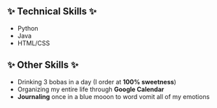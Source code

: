 ## :sparkles: Technical Skills :sparkles:
* Python
* Java
* HTML/CSS

## :sparkles: Other Skills :sparkles:
* Drinking 3 bobas in a day (I order at **100% sweetness**)
* Organizing my entire life through **Google Calendar**
* **Journaling** once in a blue mooon to word vomit all of my emotions
